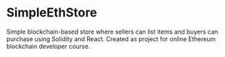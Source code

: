 # SimpleEthStore
Simple blockchain-based store where sellers can list items and buyers can purchase using Solidity and React. Created as project for online Ethereum blockchain developer course.
